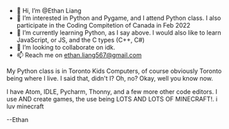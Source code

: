 - 👋 Hi, I’m @Ethan Liang
- 👀 I’m interested in Python and Pygame, and I attend Python class. I also participate in the Coding Compitetion of Canada in Feb 2022
- 🌱 I’m currently learning Python, as I say above. I would also like to learn JavaScript, or JS, and the C types (C++, C#)
- 💞️ I’m looking to collaborate on idk.
- 📫 Reach me on ethan.liang567@gmail.com

<!---
ethanliang-bot/ethanliang-bot is a ✨ special ✨ repository because its `README.md` (this file) appears on your GitHub profile.
You can click the Preview link to take a look at your changes.
--->

My Python class is in Toronto Kids Computers, of course obviously Toronto being where I live. I said that, didn't I? Oh, no? Okay, well you know now.

I have Atom, IDLE, Pycharm, Thonny, and a few more other code editors. I use AND create games, the use being LOTS AND LOTS OF MINECRAFT!. i luv minecraft

--Ethan
